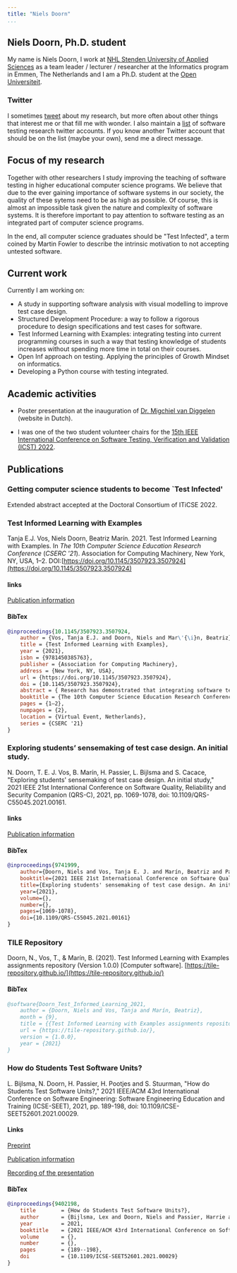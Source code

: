 ```yaml
---
title: "Niels Doorn"
...
```


## Niels Doorn, Ph.D. student

My name is Niels Doorn, I work at [NHL Stenden University of Applied Sciences](https://nhlstenden.com) as a team leader / lecturer / researcher at the Informatics program in Emmen, The Netherlands and I am a Ph.D. student at the [Open Universiteit](https://ou.nl). 

### Twitter

I sometimes [tweet](https://www.twitter.com/nielsdoorn) about my research, but more often about other things that interest me or that fill me with wonder. 
I also maintain a [list](https://twitter.com/i/lists/1356482580627996672?s=20) of software testing research twitter accounts.
If you know another Twitter account that should be on the list (maybe your own), send me a direct message.

## Focus of my research

Together with other researchers I study improving the teaching of software testing in higher educational computer science programs. We believe that due to the ever gaining importance of software systems in our society, the quality of these sytems need to be as high as possible. Of course, this is almost an impossible task given the nature and complexity of software systems. It is therefore important to pay attention to software testing as an integrated part of computer science programs.

In the end, all computer science graduates should be "Test Infected", a term coined by Martin Fowler to describe the intrinsic motivation to not accepting untested software.

## Current work

Currently I am working on:

- A study in supporting software analysis with visual modelling to improve test case design.
- Structured Development Procedure: a way to follow a rigorous procedure to design specifications and test cases for software.
- Test Informed Learning with Examples: integrating testing into current programming courses in such a way that testing knowledge of students increases without spending more time in total on their courses.
- Open Inf approach on testing. Applying the principles of Growth Mindset on informatics.
- Developing a Python course with testing integrated.
  
## Academic activities

- Poster presentation at the inauguration of [Dr. Migchiel van Diggelen](https://www.nhlstenden.com/onderzoek/dr-migchiel-van-diggelen) (website in Dutch).

-  I was one of the two student volunteer chairs for the [15th IEEE International Conference on Software Testing, Verification and Validation (ICST) 2022](https://icst2022.vrain.upv.es/).

## Publications

### Getting computer science students to become `Test Infected'

Extended abstract accepted at the Doctoral Consortium of ITiCSE 2022.

### Test Informed Learning with Examples

Tanja E.J. Vos, Niels Doorn, Beatriz Marín. 2021. Test Informed Learning with Examples. In *The 10th Computer Science Education Research Conference* (*CSERC '21*). Association for Computing Machinery, New York, NY, USA, 1–2. DOI:[https://doi.org/10.1145/3507923.3507924](https://doi.org/10.1145/3507923.3507924)

#### links

[Publication information](https://dl.acm.org/doi/10.1145/3507923.3507924)

#### BibTex

```bibtex
@inproceedings{10.1145/3507923.3507924,
	author = {Vos, Tanja E.J. and Doorn, Niels and Mar\'{\i}n, Beatriz},
	title = {Test Informed Learning with Examples},
	year = {2021},
	isbn = {9781450385763},
	publisher = {Association for Computing Machinery},
	address = {New York, NY, USA},
	url = {https://doi.org/10.1145/3507923.3507924},
	doi = {10.1145/3507923.3507924},
	abstract = { Research has demonstrated that integrating software testing in programming courses has benefits and drawbacks. This work presents Test Informed Learning with Examples (TILE), a proposal to improve teaching of testing in introductory programming courses. We will argue why we think TILE can solve most of the known drawbacks.},
	booktitle = {The 10th Computer Science Education Research Conference},
	pages = {1–2},
	numpages = {2},
	location = {Virtual Event, Netherlands},
	series = {CSERC '21}
}
```

### Exploring students’ sensemaking of test case design. An initial study.

N. Doorn, T. E. J. Vos, B. Marín, H. Passier, L. Bijlsma and S. Cacace, "Exploring students' sensemaking of test case design. An initial study," 2021 IEEE 21st International Conference on Software Quality, Reliability and Security Companion (QRS-C), 2021, pp. 1069-1078, doi: 10.1109/QRS-C55045.2021.00161.

#### links

[Publication information](https://ieeexplore.ieee.org/document/9741999)

#### BibTex

```bibtex
@inproceedings{9741999,  
	author={Doorn, Niels and Vos, Tanja E. J. and Marín, Beatriz and Passier, Harrie and Bijlsma, Lex and Cacace, Silvio},  
	booktitle={2021 IEEE 21st International Conference on Software Quality, Reliability and Security Companion (QRS-C)},   
	title={Exploring students' sensemaking of test case design. An initial study},   
	year={2021},  
	volume={},  
	number={},  
	pages={1069-1078},  
	doi={10.1109/QRS-C55045.2021.00161}
}
```

### TILE Repository

Doorn, N., Vos, T., & Marín, B. (2021). Test Informed Learning with Examples assignments repository (Version 1.0.0) [Computer software]. [https://tile-repository.github.io/](https://tile-repository.github.io/)


#### BibTex

```bibtex
@software{Doorn_Test_Informed_Learning_2021,
	author = {Doorn, Niels and Vos, Tanja and Marín, Beatriz},
	month = {9},
	title = {{Test Informed Learning with Examples assignments repository}},
	url = {https://tile-repository.github.io/},
	version = {1.0.0},
	year = {2021}
}
```

### How do Students Test Software Units?

L. Bijlsma, N. Doorn, H. Passier, H. Pootjes and S. Stuurman, "How do Students Test Software Units?," 2021 IEEE/ACM 43rd International Conference on Software Engineering: Software Engineering Education and Training (ICSE-SEET), 2021, pp. 189-198, doi: 10.1109/ICSE-SEET52601.2021.00029.


#### Links

[Preprint](https://arxiv.org/abs/2102.09368)

[Publication information](https://ieeexplore.ieee.org/document/9402198)

[Recording of the presentation](https://www.youtube.com/watch?v=dZGcdn33Qns&list=PLHY5woM0IQQDs7_wP__KDvrLltG-PU__s&index=11)

#### BibTex

```bibtex
@inproceedings{9402198,
	title        = {How do Students Test Software Units?},
	author       = {Bijlsma, Lex and Doorn, Niels and Passier, Harrie and Pootjes, Harold and Stuurman, Sylvia},
	year         = 2021,
	booktitle    = {2021 IEEE/ACM 43rd International Conference on Software Engineering: Software Engineering Education and Training (ICSE-SEET)},
	volume       = {},
	number       = {},
	pages        = {189--198},
	doi          = {10.1109/ICSE-SEET52601.2021.00029}
}
```